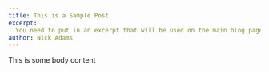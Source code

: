 ```yaml
---
title: This is a Sample Post
excerpt:
  You need to put in an excerpt that will be used on the main blog page.
author: Nick Adams
---
```


This is some body content